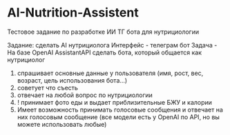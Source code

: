# AI-Nutrition-Assistent
Тестовое задание  по разработке ИИ ТГ бота для нутрициологии

Задание: 
сделать AI нутрициолога
Интерфейс - телеграм бот
Задача - На базе OpenAI AssistantAPI сделать бота, который общается как нутрициолог
1) спрашивает основные данные у пользователя (имя, рост, вес, возраст, цель использования бота...)
2) советует что съесть 
3) отвечает на любой вопрос по нутрициологии
4) ! принимает фото еды и выдает приблизительные БЖУ и калории
5) Имеет возможность принимать голосовые сообщения и отвечает на них голосовым сообщение (все модели есть у OpenAI по API, но вы можете использовать любые) 
